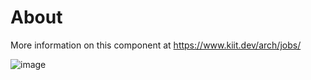 # About
More information on this component at https://www.kiit.dev/arch/jobs/

![image](https://www.kiit.dev/assets/app/media/arch/kiit-jobs.png)
